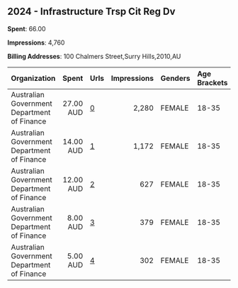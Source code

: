 ## 2024 - Infrastructure Trsp Cit Reg Dv 
**Spent**: 66.00

**Impressions**: 4,760

**Billing Addresses**: 100 Chalmers Street,Surry Hills,2010,AU

|Organization|Spent|Urls|Impressions|Genders|Age Brackets|Country Codes|
|:---|---:|:---|---:|:---|:---|:---|
|Australian Government Department of Finance|27.00 AUD|[0](https://www.snap.com/political-ads/asset/ea2ffeb1ccaad454d0defc684eb889a2c90e4a5050dc58082ced17da7eb2c3cb?mediaType=mp4)|2,280|FEMALE|18-35|australia|
|Australian Government Department of Finance|14.00 AUD|[1](https://www.snap.com/political-ads/asset/240d5748cc1bcc24340e597257cb54fa866bf5ee3e91fcd8f3bd41c871c2192e?mediaType=mp4)|1,172|FEMALE|18-35|australia|
|Australian Government Department of Finance|12.00 AUD|[2](https://www.snap.com/political-ads/asset/42f2a92decf578c9bdb4d933661f076536a2192972466324f691785cf9e2acb8?mediaType=mp4)|627|FEMALE|18-35|australia|
|Australian Government Department of Finance|8.00 AUD|[3](https://www.snap.com/political-ads/asset/a2e464cbaa98fc68978b709f13363c19bc3671570c4bb365919da78f7d2922bc?mediaType=mp4)|379|FEMALE|18-35|australia|
|Australian Government Department of Finance|5.00 AUD|[4](https://www.snap.com/political-ads/asset/97d26e5627c0d452f051406b9f2b925a5f3920dc057a6f7766f93e9d36d6d032?mediaType=mp4)|302|FEMALE|18-35|australia|
